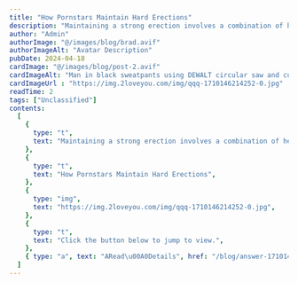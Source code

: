 ```yaml
---
title: "How Pornstars Maintain Hard Erections"
description: "Maintaining a strong erection involves a combination of healthy lifestyle choices, medical interventions when necessary, and psychological factors."
author: "Admin"
authorImage: "@/images/blog/brad.avif"
authorImageAlt: "Avatar Description"
pubDate: 2024-04-18
cardImage: "@/images/blog/post-2.avif"
cardImageAlt: "Man in black sweatpants using DEWALT circular saw and cutting a wood plank"
cardImageUrl : "https://img.2loveyou.com/img/qqq-1710146214252-0.jpg"
readTime: 2
tags: ["Unclassified"]
contents:
  [
    {
      type: "t",
      text: "Maintaining a strong erection involves a combination of healthy lifestyle choices, medical interventions when necessary, and psychological factors.",
    },
    {
      type: "t",
      text: "How Pornstars Maintain Hard Erections",
    },
    {
      type: "img",
      text: "https://img.2loveyou.com/img/qqq-1710146214252-0.jpg",
    },
    {
      type: "t",
      text: "Click the button below to jump to view.",
    },
    { type: "a", text: "ARead\u00A0Details", href: "/blog/answer-1710146214252-482593/" },
  ]
---
```

